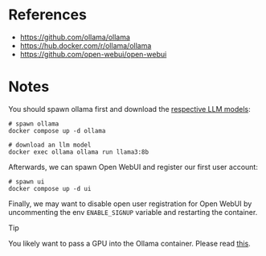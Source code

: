 # References

- https://github.com/ollama/ollama
- https://hub.docker.com/r/ollama/ollama
- https://github.com/open-webui/open-webui

# Notes

You should spawn ollama first and download the [respective LLM models](https://ollama.com/library):

````
# spawn ollama
docker compose up -d ollama

# download an llm model
docker exec ollama ollama run llama3:8b
````

Afterwards, we can spawn Open WebUI and register our first user account:

````
# spawn ui
docker compose up -d ui
````

Finally, we may want to disable open user registration for Open WebUI by uncommenting the env `ENABLE_SIGNUP` variable and restarting the container.

> [!TIP]
>
> You likely want to pass a GPU into the Ollama container. Please read [this](https://hub.docker.com/r/ollama/ollama).
